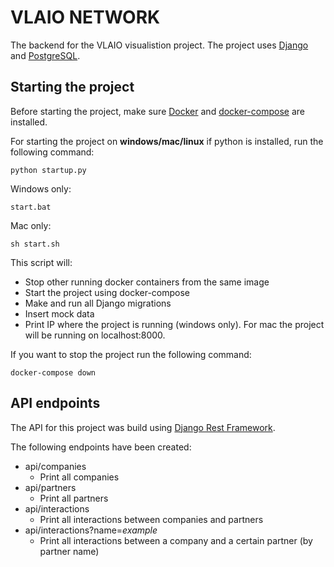 # VLAIO NETWORK
The backend for the VLAIO visualistion project. The project uses [Django](https://www.djangoproject.com) and [PostgreSQL](https://www.postgresql.org).

## Starting the project
Before starting the project, make sure [Docker](https://www.docker.com) and [docker-compose](https://docs.docker.com/compose/) are installed.

For starting the project on **windows/mac/linux** if python is installed, run the following command:

``` python startup.py ```

Windows only:

``` start.bat ```

Mac only:

```sh start.sh ```

This script will:
- Stop other running docker containers from the same image
- Start the project using docker-compose
- Make and run all Django migrations
- Insert mock data
- Print IP where the project is running (windows only). For mac the project will be running on localhost:8000.

If you want to stop the project run the following command:

``` docker-compose down ```

## API endpoints
The API for this project was build using [Django Rest Framework](http://www.django-rest-framework.org).

The following endpoints have been created:
- api/companies
    - Print all companies
- api/partners
    - Print all partners
- api/interactions
    - Print all interactions between companies and partners
- api/interactions?name=*example*
    - Print all interactions between a company and a certain partner (by partner name)